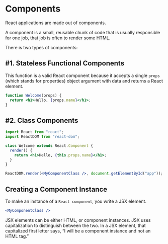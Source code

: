# Components

React applications are made out of components.

A component is a small, reusable chunk of code that is usually responsible for one job, that job is often to render some HTML.

There is two types of components:

## #1. Stateless Functional Components

This function is a valid React component because it accepts a single `props` (which stands for properties) object argument with data and returns a React element.

```jsx
function Welcome(props) {
  return <h1>Hello, {props.name}</h1>;
}
```

## #2. Class Components

```jsx
import React from "react";
import ReactDOM from "react-dom";

class Welcome extends React.Component {
  render() {
    return <h1>Hello, {this.props.name}</h1>;
  }
}

ReactDOM.render(<MyComponentClass />, document.getElementById("app"));
```

## Creating a Component Instance

To make an instance of a `React component`, you write a JSX element.

```jsx
<MyComponentClass />
```

JSX elements can be either HTML, or component instances. JSX uses capitalization to distinguish between the two. In a JSX element, that capitalized first letter says, “I will be a component instance and not an HTML tag.”
